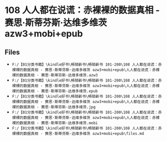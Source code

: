 # 108 人人都在说谎：赤裸裸的数据真相 - 赛思·斯蒂芬斯·达维多维茨 azw3+mobi+epub

## Files

- `F:/【01分类书籍】\kindle好书\畅销新书\畅销新书 101-200\108 人人都在说谎：赤裸裸的数据真相 - 赛思·斯蒂芬斯·达维多维茨 azw3+mobi+epub\人人都在说谎：赤裸裸的数据真相 - 赛思·斯蒂芬斯·达维多维茨.azw3`
- `F:/【01分类书籍】\kindle好书\畅销新书\畅销新书 101-200\108 人人都在说谎：赤裸裸的数据真相 - 赛思·斯蒂芬斯·达维多维茨 azw3+mobi+epub\人人都在说谎：赤裸裸的数据真相 - 赛思·斯蒂芬斯·达维多维茨.epub`
- `F:/【01分类书籍】\kindle好书\畅销新书\畅销新书 101-200\108 人人都在说谎：赤裸裸的数据真相 - 赛思·斯蒂芬斯·达维多维茨 azw3+mobi+epub\人人都在说谎：赤裸裸的数据真相 - 赛思·斯蒂芬斯·达维多维茨.jpg`
- `F:/【01分类书籍】\kindle好书\畅销新书\畅销新书 101-200\108 人人都在说谎：赤裸裸的数据真相 - 赛思·斯蒂芬斯·达维多维茨 azw3+mobi+epub\人人都在说谎：赤裸裸的数据真相 - 赛思·斯蒂芬斯·达维多维茨.mobi`
- `F:/【01分类书籍】\kindle好书\畅销新书\畅销新书 101-200\108 人人都在说谎：赤裸裸的数据真相 - 赛思·斯蒂芬斯·达维多维茨 azw3+mobi+epub\files.md`
